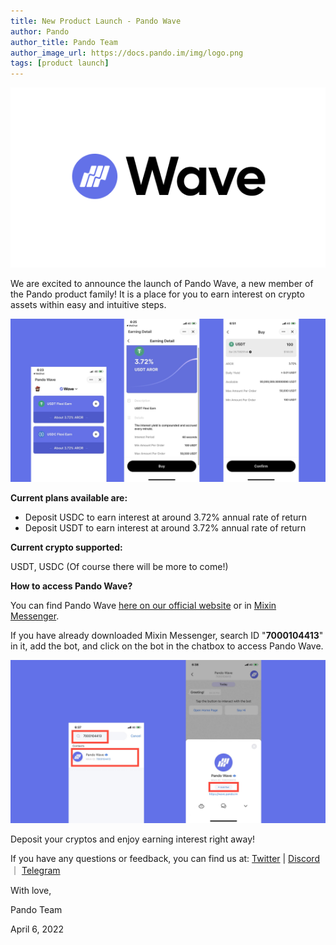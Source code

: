 ```yaml
---
title: New Product Launch - Pando Wave
author: Pando
author_title: Pando Team
author_image_url: https://docs.pando.im/img/logo.png
tags: [product launch]
---
```


![](./assets/wave-logo.png)

We are excited to announce the launch of Pando Wave, a new member of the Pando product family! It is a place for you to earn interest on crypto assets within easy and intuitive steps. 

![](./assets/wave1.png)


**Current plans available are:**

- Deposit USDC to earn interest at around 3.72% annual rate of return
- Deposit USDT to earn interest at around 3.72% annual rate of return 


**Current crypto supported:** 

USDT, USDC (Of course there will be more to come!)


**How to access Pando Wave?**

You can find Pando Wave [here on our official website](https://bit.ly/35eB4AE) or in [Mixin Messenger](https://mixin.one/messenger). 

If you have already downloaded Mixin Messenger, search ID "**7000104413**" in it, add the bot, and click on the bot in the chatbox to access Pando Wave.

![](./assets/wave2.png)

Deposit your cryptos and enjoy earning interest right away! 


If you have any questions or feedback, you can find us at: [Twitter](https://twitter.com/pando_im) | [Discord](https://discord.com/channels/868370529327910913/868370529327910916) ｜ [Telegram](https://t.me/pandoim)




With love,

Pando Team 

April 6, 2022  

